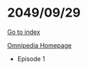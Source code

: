 # 2049/09/29

[Go to index](/README.md "Go to index")

[Omnipedia Homepage](https://omnipedia.app/wiki/2049/09/29/Main_Page "Omnipedia Homepage")
- Episode 1
